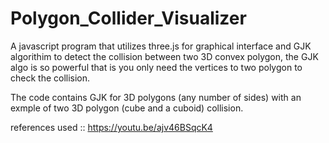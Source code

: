 # Polygon_Collider_Visualizer

A javascript program that utilizes three.js for graphical interface and GJK algorithim to detect 
the collision between two 3D convex  polygon, the GJK algo is so powerful that is you only need 
the vertices to two polygon to check the collision.

The code contains GJK for 3D polygons (any number of sides) with an exmple of two 3D polygon (cube and a cuboid) collision.

references used :: https://youtu.be/ajv46BSqcK4
